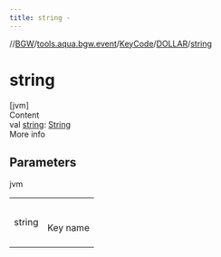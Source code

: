 ```yaml
---
title: string -
---
```

//[BGW](../../../../index.md)/[tools.aqua.bgw.event](../../index.md)/[KeyCode](../index.md)/[DOLLAR](index.md)/[string](string.md)



# string  
[jvm]  
Content  
val [string](string.md): [String](https://kotlinlang.org/api/latest/jvm/stdlib/kotlin/-string/index.html)  
More info  


## Parameters  
  
jvm  
  
| | |
|---|---|
| <a name="tools.aqua.bgw.event/KeyCode.DOLLAR/string/#/PointingToDeclaration/"></a>string| <a name="tools.aqua.bgw.event/KeyCode.DOLLAR/string/#/PointingToDeclaration/"></a><br><br>Key name<br><br>|
  
  



